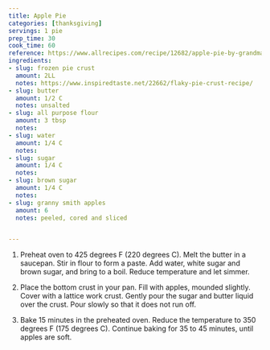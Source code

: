 ```yaml
---
title: Apple Pie
categories: [thanksgiving]
servings: 1 pie
prep_time: 30
cook_time: 60
reference: https://www.allrecipes.com/recipe/12682/apple-pie-by-grandma-ople/
ingredients:
- slug: frozen pie crust
  amount: 2LL
  notes: https://www.inspiredtaste.net/22662/flaky-pie-crust-recipe/
- slug: butter
  amount: 1/2 C
  notes: unsalted
- slug: all purpose flour
  amount: 3 tbsp
  notes:
- slug: water
  amount: 1/4 C
  notes:
- slug: sugar
  amount: 1/4 C
  notes:
- slug: brown sugar
  amount: 1/4 C
  notes:
- slug: granny smith apples
  amount: 6
  notes: peeled, cored and sliced


---
```


1. Preheat oven to 425 degrees F (220 degrees C). Melt the butter in a saucepan. Stir in flour to form a paste. Add water, white sugar and brown sugar, and bring to a boil. Reduce temperature and let simmer.


2. Place the bottom crust in your pan. Fill with apples, mounded slightly. Cover with a lattice work crust. Gently pour the sugar and butter liquid over the crust. Pour slowly so that it does not run off.

3. Bake 15 minutes in the preheated oven. Reduce the temperature to 350 degrees F (175 degrees C). Continue baking for 35 to 45 minutes, until apples are soft.
